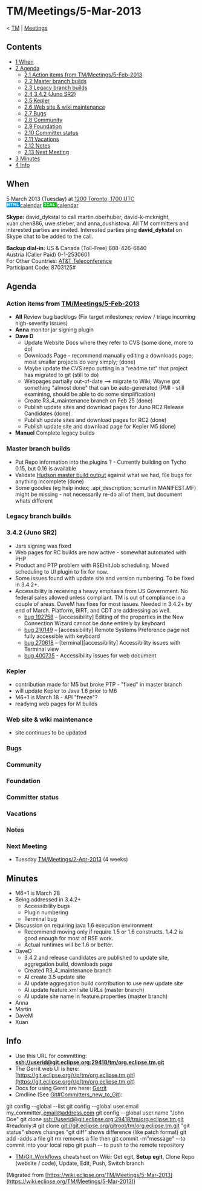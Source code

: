 

TM/Meetings/5-Mar-2013
======================

< [TM](/TM "TM")‎ | [Meetings](/TM/Meetings "TM/Meetings")

Contents
--------

*   [1 When](#When)
*   [2 Agenda](#Agenda)
    *   [2.1 Action items from TM/Meetings/5-Feb-2013](#Action-items-from-TM.2FMeetings.2F5-Feb-2013)
    *   [2.2 Master branch builds](#Master-branch-builds)
    *   [2.3 Legacy branch builds](#Legacy-branch-builds)
    *   [2.4 3.4.2 (Juno SR2)](#3.4.2-.28Juno-SR2.29)
    *   [2.5 Kepler](#Kepler)
    *   [2.6 Web site & wiki maintenance](#Web-site-.26-wiki-maintenance)
    *   [2.7 Bugs](#Bugs)
    *   [2.8 Community](#Community)
    *   [2.9 Foundation](#Foundation)
    *   [2.10 Committer status](#Committer-status)
    *   [2.11 Vacations](#Vacations)
    *   [2.12 Notes](#Notes)
    *   [2.13 Next Meeting](#Next-Meeting)
*   [3 Minutes](#Minutes)
*   [4 Info](#Info)

When
----

5 March 2013 (Tuesday) at [1200 Toronto, 1700 UTC](http://www.timeanddate.com/worldclock/fixedtime.html?msg=Eclipse+TM+March+Committer+Call&iso=20130305T12&p1=250&ah=1)  
![Html.gif](./images/Html.gif)[calendar](http://www.google.com/calendar/embed?src=vn70im36r00qeusu8nme50cils@group.calendar.google.com&ctz=Canada/Toronto) ![Ical.gif](./images/Ical.gif)[calendar](http://www.google.com/calendar/ical/vn70im36r00qeusu8nme50cils@group.calendar.google.com/public/basic.ics)

**Skype:** david\_dykstal to call martin.oberhuber, david-k-mcknight, xuan.chen886, uwe.stieber, and anna\_dushistova. All TM committers and interested parties are invited. Interested parties ping **david_dykstal** on Skype chat to be added to the call.

**Backup dial-in:** US & Canada (Toll-Free) 888-426-6840  
Austria (Caller Paid) 0-1-2530601  
For Other Countries: [AT&T Teleconference](https://www.teleconference.att.com/servlet/glbAccess?process=1&accessCode=8703125&accessNumber=2158616239)  
Participant Code: 8703125#

Agenda
------

### Action items from [TM/Meetings/5-Feb-2013](/TM/Meetings/5-Feb-2013 "TM/Meetings/5-Feb-2013")

*   **All** Review bug backlogs (Fix target milestones; review / triage incoming high-severity issues)
*   **Anna** monitor jar signing plugin
*   **Dave D**
    *   Update Website Docs where they refer to CVS (some done, more to do)
    *   Downloads Page - recommend manually editing a downloads page; most smaller projects do very simply; (done)
    *   Maybe update the CVS repo putting in a "readme.txt" that project has migrated to git (still to do)
    *   Webpages partially out-of-date --> migrate to Wiki; Wayne got something "almost done" that can be auto-generated (PMI - still examining, should be able to do some simplification)
    *   Create R3\_4\_maintenance branch on Feb 25 (done)
    *   Publish update sites and download pages for Juno RC2 Release Candidates (done)
    *   Publish update sites and download pages for RC2 (done)
    *   Publish update site and download page for Kepler M5 (done)
*   **Manuel** Complete legacy builds

### Master branch builds

*   Put Repo information into the plugins ? - Currently building on Tycho 0.15, but 0.16 is available
*   Validate [Hudson master build output](https://hudson.eclipse.org/hudson/job/tm-master-nightly/) against what we had, file bugs for anything incomplete (done)
*   Some goodies (eg help index; .api_description; scmurl in MANIFEST.MF) might be missing - not necessarily re-do all of them, but document whats different

### Legacy branch builds

### 3.4.2 (Juno SR2)

*   Jars signing was fixed
*   Web pages for RC builds are now active - somewhat automated with PHP
*   Product and PTP problem with RSEInitJob scheduling. Moved scheduling to UI plugin to fix for now.
*   Some issues found with update site and version numbering. To be fixed in 3.4.2+.
*   Accessibility is receiving a heavy emphasis from US Government. No federal sales allowed unless compliant. TM is out of compliance in a couple of areas. DaveM has fixes for most issues. Needed in 3.4.2+ by end of March. Platform, BIRT, and CDT are addressing as well.
    *   [bug 192758](https://bugs.eclipse.org/bugs/show_bug.cgi?id=192758) – \[accessibility\] Editing of the properties in the New Connection Wizard cannot be done entirely by keyboard
    *   [bug 210149](https://bugs.eclipse.org/bugs/show_bug.cgi?id=210149) – \[accessibility\] Remote Systems Preference page not fully accessible with keyboard
    *   [bug 270618](https://bugs.eclipse.org/bugs/show_bug.cgi?id=270618) – \[terminal\]\[accessibility\] Accessibility issues with Terminal view
    *   [bug 400735](https://bugs.eclipse.org/bugs/show_bug.cgi?id=400735) \- Accessibility issues for web document

### Kepler

*   contribution made for M5 but broke PTP - "fixed" in master branch
*   will update Kepler to Java 1.6 prior to M6
*   M6+1 is March 18 - API "freeze"?
*   readying web pages for M builds

### Web site & wiki maintenance

*   site continues to be updated

### Bugs

### Community

### Foundation

### Committer status

### Vacations

### Notes

### Next Meeting

*   Tuesday [TM/Meetings/2-Apr-2013](/TM/Meetings/2-Apr-2013 "TM/Meetings/2-Apr-2013") (4 weeks)

Minutes
-------

*   M6+1 is March 28
*   Being addressed in 3.4.2+
    *   Accessibility bugs
    *   Plugin numbering
    *   Terminal bug
*   Discussion on requiring java 1.6 execution environment
    *   Recommend moving only if require 1.5 or 1.6 constructs. 1.4.2 is good enough for most of RSE work.
    *   Actual runtimes will be 1.6 or better.
*   DaveD
    *   3.4.2 and release candidates are published to update site, aggregation build, downloads page
    *   Created R3\_4\_maintenance branch
    *   AI create 3.5 update site
    *   AI update aggregation build contribution to use new update site
    *   AI update feature.xml site URLs (master branch)
    *   AI update site name in feature.properties (master branch)
*   Anna
*   Martin
*   DaveM
*   Xuan

Info
----

*   Use this URL for committing: **[ssh://userid@git.eclipse.org:29418/tm/org.eclipse.tm.git](ssh://userid@git.eclipse.org:29418/tm/org.eclipse.tm.git)**
*   The Gerrit web UI is here: [https://git.eclipse.org/r/p/tm/org.eclipse.tm.git](https://git.eclipse.org/r/p/tm/org.eclipse.tm.git)
*   Docs for using Gerrit are here: [Gerrit](/Gerrit "Gerrit")
*   Cmdline (See [Git#Committers\_new\_to_Git](/Git#Committers_new_to_Git "Git")):

  git config --global --list
  git config --global user.email my\_committer\_email@address.com
  git config --global user.name "John Doe"
  git clone [ssh://userid@git.eclipse.org:29418/tm/org.eclipse.tm.git](ssh://userid@git.eclipse.org:29418/tm/org.eclipse.tm.git)
  #readonly:# git clone [git://git.eclipse.org/gitroot/tm/org.eclipse.tm.git](git://git.eclipse.org/gitroot/tm/org.eclipse.tm.git)
  <make changes>
  "git status" shows changes
  "git diff" shows difference (like patch format)
  git add <filename> -adds a file
  git rm <filename> removes a file
  then git commit -m"message" --to commit into your local repo
  git push -- to push to the remote repository

*   [TM/Git_Workflows](/TM/Git_Workflows "TM/Git Workflows") cheatsheet on Wiki: Get egit, **Setup egit**, Clone Repo (website / code), Update, Edit, Push, Switch branch


(Migrated from [https://wiki.eclipse.org/TM/Meetings/5-Mar-2013](https://wiki.eclipse.org/TM/Meetings/5-Mar-2013))